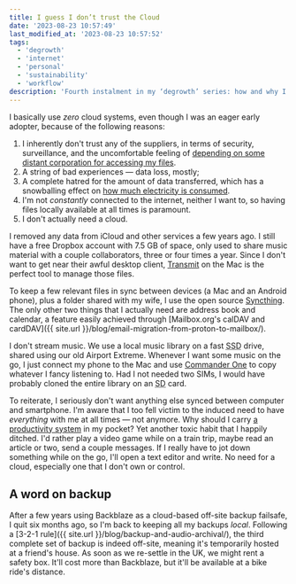 ```yaml
---
title: I guess I don’t trust the Cloud
date: '2023-08-23 10:57:49'
last_modified_at: '2023-08-23 10:57:52'
tags:
  - 'degrowth'
  - 'internet'
  - 'personal'
  - 'sustainability'
  - 'workflow'
description: 'Fourth instalment in my ‘degrowth’ series: how and why I use the cloud (not), with a closing note about backup.'
---
```

I basically use _zero_ cloud systems, even though I was an eager early adopter, because of the following reasons: 

1. I inherently don't trust any of the suppliers, in terms of security, surveillance, and the uncomfortable feeling of [depending on some distant corporation for accessing my files](https://mjtsai.com/blog/2023/08/08/another-user-locked-out-of-apple-account/).
2. A string of bad experiences — data loss, mostly;
3. A complete hatred for the amount of data transferred, which has a snowballing effect on [how much electricity is consumed](https://mit-serc.pubpub.org/pub/the-cloud-is-material/release/1).
4. I'm not _constantly_ connected to the internet, neither I want to, so having files locally available at all times is paramount.
5. I don't actually need a cloud.

I removed any data from iCloud and other services a few years ago. I still have a free Dropbox account with 7.5 GB of space, only used to share music material with a couple collaborators, three or four times a year. Since I don't want to get near their awful desktop client, [Transmit](https://panic.com/transmit/) on the Mac is the perfect tool to manage those files.

To keep a few relevant files in sync between devices (a Mac and an Android phone), plus a folder shared with my wife, I use the open source [Syncthing](https://syncthing.net/). The only other two things that I actually need are address book and calendar, a feature easily achieved through [Mailbox.org's calDAV and cardDAV]({{ site.url }}/blog/email-migration-from-proton-to-mailbox/).

I don't stream music. We use a local music library on a fast <abbr title="Solid State Drive">SSD</abbr> drive, shared using our old Airport Extreme. Whenever I want some music on the go, I just connect my phone to the Mac and use [Commander One](https://mac.eltima.com/file-manager.html) to copy whatever I fancy listening to. Had I not needed two SIMs, I would have probably cloned the entire library on an <abbr title="Secure Digital">SD</abbr> card.

To reiterate, I seriously don't want anything else synced between computer and smartphone. I'm aware that I too fell victim to the induced need to have _everything_ with me at all times — not anymore. Why should I carry [a productivity system](https://brainbaking.com/post/2023/03/continuous-productivity-is-toxic/) in my pocket? Yet another toxic habit that I happily ditched. I'd rather play a video game while on a train trip, maybe read an article or two, send a couple messages. If I really have to jot down something while on the go, I'll open a text editor and write. No need for a cloud, especially one that I don't own or control.

## A word on backup

After a few years using Backblaze as a cloud-based off-site backup failsafe, I quit six months ago, so I'm back to keeping all my backups _local_. Following a [3-2-1 rule]({{ site.url }}/blog/backup-and-audio-archival/), the third complete set of backup is indeed off-site, meaning it's temporarily hosted at a friend's house. As soon as we re-settle in the UK, we might rent a safety box. It'll cost more than Backblaze, but it'll be available at a bike ride's distance.